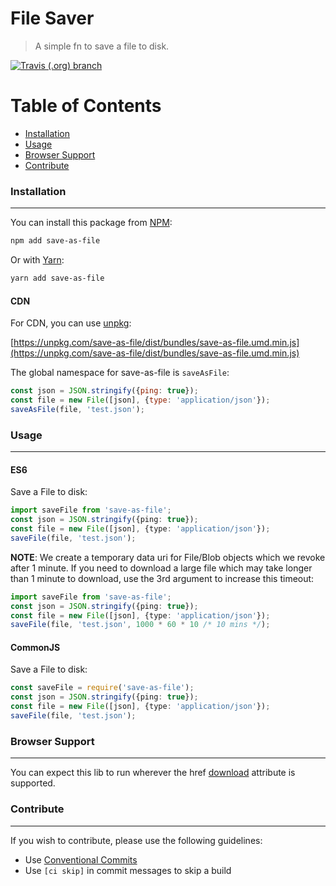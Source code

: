 # File Saver

> A simple fn to save a file to disk.

[![Travis (.org) branch](https://img.shields.io/travis/rolandjitsu/save-file/master.svg?style=flat-square)](https://github.com/rolandjitsu/save-file)


# Table of Contents

* [Installation](#installation)
* [Usage](#usage)
* [Browser Support](#browser-support)
* [Contribute](#contribute)


### Installation
----------------
You can install this package from [NPM](https://www.npmjs.com):
```bash
npm add save-as-file
```

Or with [Yarn](https://yarnpkg.com/en):
```bash
yarn add save-as-file
```

#### CDN
For CDN, you can use [unpkg](https://unpkg.com):

[https://unpkg.com/save-as-file/dist/bundles/save-as-file.umd.min.js](https://unpkg.com/save-as-file/dist/bundles/save-as-file.umd.min.js)

The global namespace for save-as-file is `saveAsFile`:
```js
const json = JSON.stringify({ping: true});
const file = new File([json], {type: 'application/json'});
saveAsFile(file, 'test.json');
```


### Usage
---------

#### ES6
Save a File to disk:
```ts
import saveFile from 'save-as-file';
const json = JSON.stringify({ping: true});
const file = new File([json], {type: 'application/json'});
saveFile(file, 'test.json');
```

**NOTE**: We create a temporary data uri for File/Blob objects which we revoke after 1 minute.
If you need to download a large file which may take longer than 1 minute to download,
use the 3rd argument to increase this timeout:

```ts
import saveFile from 'save-as-file';
const json = JSON.stringify({ping: true});
const file = new File([json], {type: 'application/json'});
saveFile(file, 'test.json', 1000 * 60 * 10 /* 10 mins */);
```

#### CommonJS
Save a File to disk:
```ts
const saveFile = require('save-as-file');
const json = JSON.stringify({ping: true});
const file = new File([json], {type: 'application/json'});
saveFile(file, 'test.json');
```


### Browser Support
-------------------
You can expect this lib to run wherever the href [download](https://developer.mozilla.org/en-US/docs/Web/HTML/Element/a#Browser_compatibility) attribute is supported.


### Contribute
--------------
If you wish to contribute, please use the following guidelines:
* Use [Conventional Commits](https://conventionalcommits.org)
* Use `[ci skip]` in commit messages to skip a build
